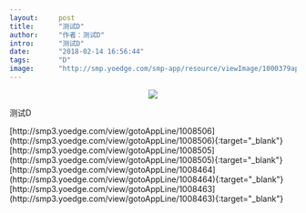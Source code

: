 ```yaml
---
layout:     post
title:      "测试D"
author:     "作者：测试D"
intro:      "测试D"
date:       "2018-02-14 16:56:44"
tags:       "D"
image:      "http://smp.yoedge.com/smp-app/resource/viewImage/1000379appline.png"
---
```

<div style="text-align: center">
<p><img src="http://smp.yoedge.com/smp-app/resource/viewImage/1000379appline.png"/></p>
</div>
<p class="post-meta">
<span>测试D</span>
</p>
[http://smp3.yoedge.com/view/gotoAppLine/1008506](http://smp3.yoedge.com/view/gotoAppLine/1008506){:target="_blank"}
[http://smp3.yoedge.com/view/gotoAppLine/1008505](http://smp3.yoedge.com/view/gotoAppLine/1008505){:target="_blank"}
[http://smp3.yoedge.com/view/gotoAppLine/1008464](http://smp3.yoedge.com/view/gotoAppLine/1008464){:target="_blank"}
[http://smp3.yoedge.com/view/gotoAppLine/1008463](http://smp3.yoedge.com/view/gotoAppLine/1008463){:target="_blank"}


